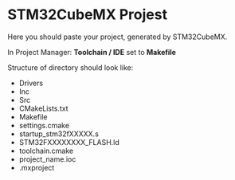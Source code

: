 # STM32CubeMX Projest

Here you should paste your project, generated by STM32CubeMX.

In Project Manager:
**Toolchain / IDE** set to **Makefile**

Structure of directory should look like:
 - Drivers
 - Inc
 - Src
 - CMakeLists.txt
 - Makefile
 - settings.cmake
 - startup_stm32fXXXXX.s
 - STM32FXXXXXXXX_FLASH.ld
 - toolchain.cmake
 - project_name.ioc
 - .mxproject
